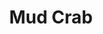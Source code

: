 ---
layout: demo
title: Mud Crab
types:
    - title: frozen
      sizes:
        - size: large
          price: 100.30
        - size: small
          price: 123.31
    - title: frozen
      sizes:
        - size: large
          price: 1000.45
        - size: small
          price: 1123.31
---